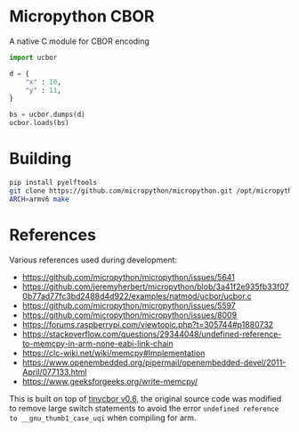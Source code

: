 # Micropython CBOR

A native C module for CBOR encoding

```py
import ucbor

d = {
	"x" : 10,
	"y" : 11,
}

bs = ucbor.dumps(d)
ucbor.loads(bs)
```

# Building

```sh
pip install pyelftools
git clone https://github.com/micropython/micropython.git /opt/micropython
ARCH=armv6 make
```

# References

Various references used during development:

* https://github.com/micropython/micropython/issues/5641
* https://github.com/jeremyherbert/micropython/blob/3a41f2e935fb33f070b77ad77fc3bd2488d4d922/examples/natmod/ucbor/ucbor.c
* https://github.com/micropython/micropython/issues/5597
* https://github.com/micropython/micropython/issues/8009
* https://forums.raspberrypi.com/viewtopic.php?t=305744#p1880732
* https://stackoverflow.com/questions/29344048/undefined-reference-to-memcpy-in-arm-none-eabi-link-chain
* https://clc-wiki.net/wiki/memcpy#Implementation
* https://www.openembedded.org/pipermail/openembedded-devel/2011-April/077133.html
* https://www.geeksforgeeks.org/write-memcpy/


This is built on top of [tinycbor v0.6](https://github.com/intel/tinycbor/tree/v0.6.0), the original source code was modified to remove large switch statements to avoid the error `undefined reference to __gnu_thumb1_case_uqi` when compiling for arm.
